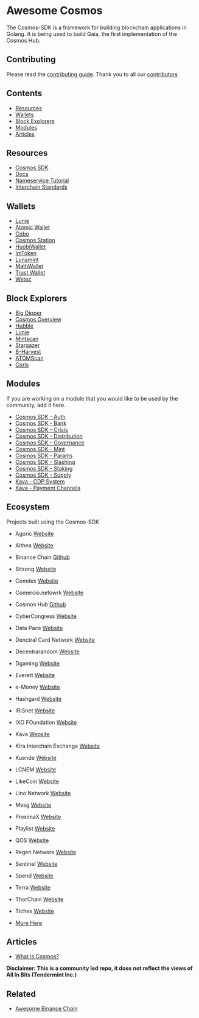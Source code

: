 # Awesome Cosmos

The Cosmos-SDK is a framework for building blockchain applications in Golang. It is being used to build Gaia, the first implementation of the Cosmos Hub.

## Contributing

Please read the [contributing guide](./contributing.md). Thank you to all our [contributors](https://github.com/cosmos/awesome/graphs/contributors)

## Contents

- [Resources](#resources)
- [Wallets](#wallets)
- [Block Explorers](#block-explorers)
- [Modules](#modules)
- [Articles](#articles)

## Resources

- [Cosmos SDK](https://github.com/cosmos/cosmos-sdk/)
- [Docs](https://cosmos.network/docs/)
- [Nameservice Tutorial](https://cosmos.network/docs/tutorial/)
- [Interchain Standards](https://github.com/cosmos/ics/)

## Wallets

- [Lunie](https://lunie.io/)
- [Atomic Wallet](https://atomicwallet.io/)
- [Cobo](https://cobo.com/)
- [Cosmos Station](https://www.cosmostation.io/)
- [HuobiWallet](https://www.huobiwallet.com/)
- [ImToken](https://token.im/)
- [Lunamint](https://lunamint.com/)
- [MathWallet](https://www.mathwallet.org/en/)
- [Trust Wallet](https://trustwallet.com/)
- [Wetez](https://www.wetez.io/homepage)

## Block Explorers

- [Big Dipper](https://bigdipper.forbole.com/)
- [Cosmos Overview](https://cosmos-overview.genesislab.net/)
- [Hubble](https://hubble.figment.network/)
- [Lunie](https://lunie.io)
- [Mintscan](https://www.mintscan.io/)
- [Stargazer](https://stargazer.certus.one/)
- [B-Harvest](https://bharvest.io/wallet_en)
- [ATOMScan](https://atomscan.app)
- [Coris](https://coris.network)

## Modules

If you are working on a module that you would like to be used by the community, add it here.

- [Cosmos SDK - Auth](https://github.com/cosmos/cosmos-sdk/tree/master/docs/spec/auth)
- [Cosmos SDK - Bank](https://github.com/cosmos/cosmos-sdk/tree/master/docs/spec/bank)
- [Cosmos SDK - Crisis](https://github.com/cosmos/cosmos-sdk/tree/master/docs/spec/crisis)
- [Cosmos SDK - Distribution](https://github.com/cosmos/cosmos-sdk/tree/master/docs/spec/distribution)
- [Cosmos SDK - Governance](https://github.com/cosmos/cosmos-sdk/tree/master/docs/spec/governance)
- [Cosmos SDK - Mint](https://github.com/cosmos/cosmos-sdk/tree/master/docs/spec/mint)
- [Cosmos SDK - Params](https://github.com/cosmos/cosmos-sdk/tree/master/docs/spec/params)
- [Cosmos SDK - Slashing](https://github.com/cosmos/cosmos-sdk/tree/master/docs/spec/slashing)
- [Cosmos SDK - Staking](https://github.com/cosmos/cosmos-sdk/tree/master/docs/spec/staking)
- [Cosmos SDK - Supply](https://github.com/cosmos/cosmos-sdk/tree/master/docs/spec/supply)
- [Kava - CDP System](https://github.com/Kava-Labs/kava-devnet/tree/master/blockchain/x)
- [Kava - Payment Channels](https://github.com/Kava-Labs/cosmos-paychan)

## Ecosystem

Projects built using the Cosmos-SDK

- Agoric [Website](https://agoric.com/)
- Althea [Website](https://althea.net/)
- Binance Chain [Github](https://github.com/binance-chain/)
- Bitsong [Website](https://bitsong.io/)
- Comdex [Website](https://comdex.sg/)
- Comercio.netowrk [Website](https://commercio.network)
- Cosmos Hub [Github](https://github.com/cosmos/gaia)
- CyberCongress [Website](https://cybercongress.ai)
- Data Pace [Website](https://datapace.io/)
- Denctral Card Network [Website](https://www.decentral-card.net/)
- Decentrarandom [Website](https://decentrandom.com/)
- Dgaming [Website](https://hub.dgaming.com/)
- Everett [Website](https://www.everett.zone/)
- e-Money [Website](https://e-money.com/)
- Hashgard [Website](https://www.hashgard.io/)
- IRISnet [Website](https://www.irisnet.org/)
- IXO FOundation [Website](http://ixo.foundation/)
- Kava [Website](https://kava.io/)
- Kira Interchain Exchange [Website](https://kiraex.com/)
- Kuende [Website](https://kuende.com/)
- LCNEM [Website](https://lcnem.com/)
- LikeCoin [Website](https://like.co/)
- Lino Network [Website](https://lino.network/)
- Mesg [Website](https://mesg.com/)
- ProximaX [Website](https://www.proximax.io/)
- Playlist [Website](https://www.playlist.com/)
- QOS [Website](https://www.qoschain.io/#/xingyun)
- Regen Network [Website](https://regen.network/)
- Sentinel [Website](https://sentinel.co/)
- Spend [Website](https://www.spend.com/)
- Terra [Website](https://terra.money/)
- ThorChain [Website](https://thorchain.org/)
- Tichex [Website](https://tichex.com/)

- [More Here](https://forum.cosmos.network/t/list-of-projects-in-cosmos-tendermint-ecosystem/243)

## Articles

- [What is Cosmos?](https://cosmos.network/intro/)

**Disclaimer: This is a community led repo, it does not reflect the views of All In Bits (Tendermint Inc.)**

## Related

- [Awesome Binance Chain](https://github.com/binance-chain/awesome)
